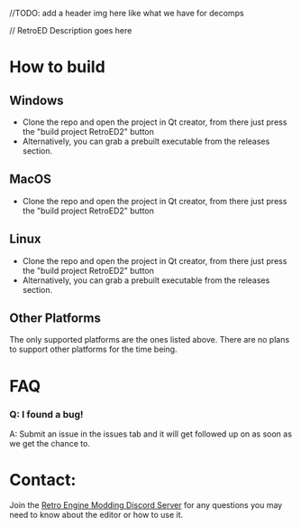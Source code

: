 //TODO: add a header img here like what we have for decomps

// RetroED Description goes here

# How to build
## Windows
* Clone the repo and open the project in Qt creator, from there just press the "build project RetroED2" button
* Alternatively, you can grab a prebuilt executable from the releases section.

## MacOS
* Clone the repo and open the project in Qt creator, from there just press the "build project RetroED2" button

## Linux
* Clone the repo and open the project in Qt creator, from there just press the "build project RetroED2" button
* Alternatively, you can grab a prebuilt executable from the releases section.

## Other Platforms
The only supported platforms are the ones listed above. There are no plans to support other platforms for the time being.

# FAQ
### Q: I found a bug!
A: Submit an issue in the issues tab and it will get followed up on as soon as we get the chance to.

# Contact:
Join the [Retro Engine Modding Discord Server](https://dc.railgun.works/retroengine) for any questions you may need to know about the editor or how to use it.
